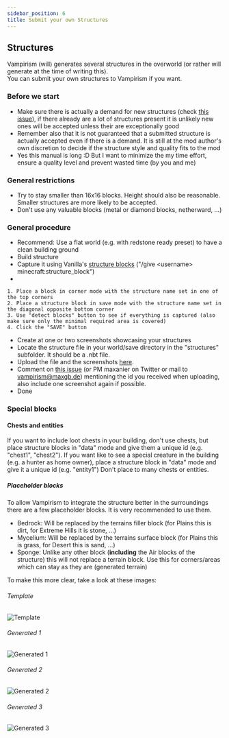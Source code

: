 ```yaml
---
sidebar_position: 6
title: Submit your own Structures
---
```


## Structures
Vampirism (will) generates several structures in the overworld (or rather will generate at the time of writing this).  
You can submit your own structures to Vampirism if you want.

### Before we start
- Make sure there is actually a demand for new structures (check [this issue](https://github.com/TeamLapen/Vampirism/issues/236)), if there already are a lot of structures present it is unlikely new ones will be accepted unless their are exceptionally good
- Remember also that it is not guaranteed that a submitted structure is actually accepted even if there is a demand. It is still at the mod author's own discretion to decide if the structure style and quality fits to the mod
- Yes this manual is long :D But I want to minimize the my time effort, ensure a quality level and prevent wasted time (by you and me)

### General restrictions
- Try to stay smaller than 16x16 blocks. Height should also be reasonable. Smaller structures are more likely to be accepted.
- Don't use any valuable blocks (metal or diamond blocks, netherward, ...)

### General procedure
- Recommend: Use a flat world (e.g. with redstone ready preset) to have a clean building ground
- Build structure
- Capture it using Vanilla's [structure blocks](https://minecraft.gamepedia.com/Structure_Block) ("/give \<username\> minecraft:structure_block")
- 
```
1. Place a block in corner mode with the structure name set in one of the top corners
2. Place a structure block in save mode with the structure name set in the diagonal opposite bottom corner 
3. Use "detect blocks" button to see if everything is captured (also make sure only the minimal required area is covered)
4. Click the "SAVE" button
```
- Create at one or two screenshots showcasing your structures
- Locate the structure file in your world/save directory in the "structures" subfolder. It should be a .nbt file.
- Upload the file and the screenshots [here](https://maxanier.de/projects/vampirism/submit_structure.php).
- Comment on [this issue](https://github.com/TeamLapen/Vampirism/issues/236) (or PM maxanier on Twitter or mail to vampirism@maxgb.de) mentioning the id you received when uploading, also include one screenshot again if possible.
- Done

### Special blocks
#### Chests and entities
If you want to include loot chests in your building, don't use chests, but place structure blocks in "data" mode and give them a unique id (e.g. "chest1", "chest2").
If you want like to see a special creature in the building (e.g. a hunter as home owner), place a structure block in "data" mode and give it a unique id (e.g. "entity1")
Don't place to many chests or entities.

##### Placeholder blocks
To allow Vampirism to integrate the structure better in the surroundings there are a few placeholder blocks.
It is very recommended to use them.
- Bedrock: Will be replaced by the terrains filler block (for Plains this is dirt, for Extreme Hills it is stone, ...)
- Mycelium: Will be replaced by the terrains surface block (for Plains this is grass, for Desert this is sand, ...)
- Sponge: Unlike any other block (**including** the Air blocks of the structure) this will not replace a terrain block. Use this for corners/areas which can stay as they are (generated terrain)

To make this more clear, take a look at these images:
###### Template
![Template](https://picload.org/image/drdppigr/2017-11-06_20.45.14.png)
###### Generated 1
![Generated 1](https://picload.org/image/drdppcwi/2017-11-06_20.42.33.png)
###### Generated 2
![Generated 2](https://picload.org/image/drdppcww/2017-11-06_20.44.45.png)
###### Generated 3
![Generated 3](https://picload.org/image/drdppcwl/2017-11-06_20.41.16.png)

